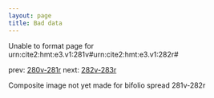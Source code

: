 ```yaml
---
layout: page
title: Bad data
---
```


Unable to format page for urn:cite2:hmt:e3.v1:281v#urn:cite2:hmt:e3.v1:282r#

prev: [280v-281r](../280v-281r/) next: [282v-283r](../282v-283r/)

Composite image not yet made for bifolio spread 281v-282r

